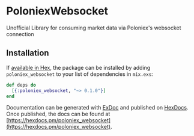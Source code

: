 # PoloniexWebsocket

Unofficial Library for consuming market data via Poloniex's websocket connection

## Installation

If [available in Hex](https://hex.pm/docs/publish), the package can be installed
by adding `poloniex_websocket` to your list of dependencies in `mix.exs`:

```elixir
def deps do
  [{:poloniex_websocket, "~> 0.1.0"}]
end
```

Documentation can be generated with [ExDoc](https://github.com/elixir-lang/ex_doc)
and published on [HexDocs](https://hexdocs.pm). Once published, the docs can
be found at [https://hexdocs.pm/poloniex_websocket](https://hexdocs.pm/poloniex_websocket).

